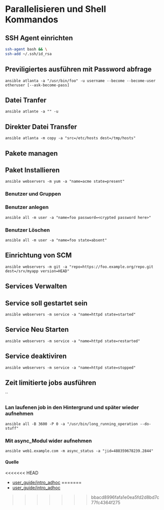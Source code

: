 # Parallelisieren und Shell Kommandos

## SSH Agent einrichten

```sh
ssh-agent bash && \
ssh-add ~/.ssh/id_rsa
```

## Previligiertes ausführen mit Password abfrage

`ansible atlanta -a "/usr/bin/foo" -u username --become --become-user otheruser [--ask-become-pass]`

## Datei Tranfer

`ansible atlante -a "" -u`

## Direkter Datei Transfer

`ansible atlanta -m copy -a "src=/etc/hosts dest=/tmp/hosts"`

## Pakete managen

## Paket Installieren

`ansible webservers -m yum -a "name=acme state=present"`

### Benutzer und Gruppen

### Benutzer anlegen

`ansible all -m user -a "name=foo password=<crypted password here>"`

### Benutzer Löschen

`ansible all -m user -a "name=foo state=absent"`

## Einrichtung von SCM

`ansible webservers -m git -a "repo=https://foo.example.org/repo.git dest=/srv/myapp version=HEAD"`

## Services Verwalten

## Service soll gestartet sein

`ansible webservers -m service -a "name=httpd state=started"`

## Service Neu Starten

`ansible webservers -m service -a "name=httpd state=restarted"`

## Service deaktiviren

`ansible webservers -m service -a "name=httpd state=stopped"`

## Zeit limitierte jobs ausführen

``

### Lan laufenen job in den Hintergrund und später wieder aufnehmen

`ansible all -B 3600 -P 0 -a "/usr/bin/long_running_operation --do-stuff"`

### Mit async_Modul wider aufnehmen

`ansible web1.example.com -m async_status -a "jid=488359678239.2844"`

#### Quelle

<<<<<<< HEAD
* [user_guide/intro_adhoc](https://docs.ansible.com/ansible/latest/user_guide/intro_adhoc.html)
=======
* [user_guide/intro_adhoc](https://docs.ansible.com/ansible/latest/user_guide/intro_adhoc.html)
>>>>>>> bbacd8996fafa1e0ea5fd2d8bd7c77fc4364f275
